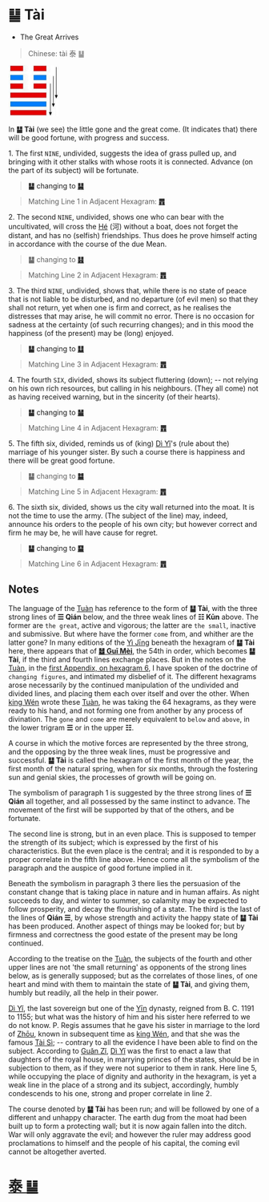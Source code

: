 # ䷊ Tài

* The Great Arrives

> Chinese: tài 泰 ䷊

<a id="p-81"/>

<img src="shapes/11.10.jpg" width="101" alt="泰">

In **䷊ Tài** (we see) the little gone and the great come. (It indicates that) there will be good fortune, with progress and success.

1.<a id="11.1"/> The first `NINE`, undivided, suggests the idea of grass pulled up, and bringing with it other stalks with whose roots it is connected. Advance (on the part of its subject) will be fortunate.

> **䷊** changing to [**䷭**](e58d87sheng.md)

> Matching Line 1 in Adjacent Hexagram: [**䷋**](e590a6pi.md#12.1)

2.<a id="11.2"/> The second `NINE`, undivided, shows one who can bear with the uncultivated, will cross the [Hé](https://zh.wikipedia.org/wiki/河) (河) without a boat, does not forget the distant, and has no (selfish) friendships. Thus does he prove himself acting in accordance with the course of the due Mean.

> **䷊** changing to [**䷣**](e6988ee5a4b7mingyi.md)

> Matching Line 2 in Adjacent Hexagram: [**䷋**](e590a6pi.md#12.2)

3.<a id="11.3"/> The third `NINE`, undivided, shows that, while there is no state of peace that is not liable to be disturbed, and no departure (of evil men) so that they shall not return, yet when one is firm and correct, as he realises the distresses that may arise, he will commit no error. There is no occasion for sadness at the certainty (of such recurring changes); and in this mood the happiness (of the present) may be (long) enjoyed.

> **䷊** changing to [**䷒**](e4b8b4lin.md)

> Matching Line 3 in Adjacent Hexagram: [**䷋**](e590a6pi.md#12.3)

<a id="p-82"/>

4.<a id="11.4"/> The fourth `SIX`, divided, shows its subject fluttering (down); -- not relying on his own rich resources, but calling in his neighbours. (They all come) not as having received warning, but in the sincerity (of their hearts).

> **䷊** changing to [**䷡**](e5a4a7e5a3aedazhuang.md)

> Matching Line 4 in Adjacent Hexagram: [**䷋**](e590a6pi.md#12.4)

5.<a id="11.5"/> The fifth six, divided, reminds us of (king) [Dì Yǐ](https://en.wikipedia.org/wiki/Di_Yi)'s (rule about the) marriage of his younger sister. By such a course there is happiness and there will be great good fortune.

> **䷊** changing to [**䷄**](e99c80xu.md)

> Matching Line 5 in Adjacent Hexagram: [**䷋**](e590a6pi.md#12.5)

6.<a id="11.6"/> The sixth six, divided, shows us the city wall returned into the moat. It is not the time to use the army. (The subject of the line) may, indeed, announce his orders to the people of his own city; but however correct and firm he may be, he will have cause for regret.

> **䷊** changing to [**䷙**](e5a4a7e89384daxu.md)

> Matching Line 6 in Adjacent Hexagram: [**䷋**](e590a6pi.md#12.6)

## Notes

The language of the [Tuàn](https://ctext.org/book-of-changes/tuan-zhuan) has reference to the form of **䷊ Tài**, with the three strong lines of **☰ Qián** below, and the three weak lines of **☷ Kūn** above. The former are `the great`, active and vigorous; the latter are `the small`, inactive and submissive. But where have the former `come` from, and whither are the latter gone? In many editions of the [Yì Jīng](https://en.wikipedia.org/wiki/I_Ching) beneath the hexagram of **䷊ Tài** here, there appears that of [**䷵ Guī Mèi**](e5bd92e5a6b9guimei.md), the 54th in order, which becomes **䷊ Tài**, if the third and fourth lines exchange places. But in the notes on the [Tuàn](https://ctext.org/book-of-changes/tuan-zhuan), in the [first Appendix, on hexagram 6](appendix01s1.md#fn_130), I have spoken of the doctrine of `changing figures`, and intimated my disbelief of it. The different hexagrams arose necessarily by the continued manipulation of the undivided and divided lines, and placing them each over itself and over the other. When [king Wén](https://en.wikipedia.org/wiki/King_Wen_of_Zhou) wrote these [Tuàn](https://ctext.org/book-of-changes/tuan-zhuan), he was taking the 64 hexagrams, as they were ready to his hand, and not forming one from another by any process of divination. The `gone` and `come` are merely equivalent to `below` and `above`, in the lower trigram **☰** or in the upper **☷**.

A course in which the motive forces are represented by the three strong, and the opposing by the three weak lines, must be progressive and successful. **䷊ Tài** is called the hexagram of the first month of the year, the first month of the natural spring, when for six months, through the fostering sun and genial skies, the processes of growth will be going on.

The symbolism of paragraph 1 is suggested by the three strong lines of **☰ Qián** all together, and all possessed by the same instinct to advance. The movement of the first will be supported by that of the others, and be fortunate.

The second line is strong, but in an even place. This is supposed to temper the strength of its subject; which is expressed by the first of his characteristics. But the even place is the central; and it is responded to by a proper correlate in the fifth line above. Hence come all the symbolism of the paragraph and the auspice of good fortune implied in it.

Beneath the symbolism in paragraph 3 there lies the persuasion of the constant change that is taking place in nature and in human affairs. As night succeeds to day, and winter to summer, so calamity may be expected to follow prosperity, and decay the flourishing of a state. The third is the last of the lines of **Qián ☰**, by whose strength and activity the happy state of **䷊ Tài** has been produced. Another aspect of things may be looked for; but by firmness and correctness the good estate of the present may be long continued.

According to the treatise on the [Tuàn](https://ctext.org/book-of-changes/tuan-zhuan), the subjects of the fourth and other upper lines are not 'the small returning' as opponents of the strong lines below, as is generally supposed; but as the correlates of those lines, of one heart and mind with them to maintain the state of **䷊ Tài**, and giving them, humbly but readily, all the help in their power.

[Dì Yǐ](https://en.wikipedia.org/wiki/Di_Yi), the last sovereign but one of the [Yīn](https://en.wiktionary.org/wiki/殷代) dynasty, reigned from B. C. 1191 to 1155; but what was the history of him and his sister here referred to we do not know. P. Regis assumes that he gave his sister in marriage to the lord of [Zhōu](https://en.wikipedia.org/wiki/Zhou_dynasty), known in subsequent time as [king Wén](https://en.wikipedia.org/wiki/King_Wen_of_Zhou), and that she was the famous [Tài Sì](https://en.wikipedia.org/wiki/Tai_Si); -- contrary to all the evidence I have been able to find on the subject. According to [Guǎn Zǐ](https://en.wikipedia.org/wiki/Guanzi_(text)), [Dì Yǐ](https://en.wikipedia.org/wiki/Di_Yi) was the first to enact a law that daughters of the royal house, in marrying princes of the states, should be in subjection to them, as if they were not superior to them in rank. Here line 5, while occupying the place of dignity and authority in the hexagram, is yet a weak line in the place of a strong and its subject, accordingly, humbly condescends to his one, strong and proper correlate in line 2.

The course denoted by **䷊ Tài** has been run; and will be followed by one of a different and unhappy character. The earth dug from the moat had been built up to form a protecting wall; but it is now again fallen into the ditch. War will only aggravate the evil; and however the ruler may address good proclamations to himself and the people of his capital, the coming evil cannot be altogether averted.

# [泰 ䷊](e6b3b0tai_cn.md)
